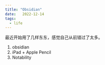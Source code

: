 ```yaml
---
title: "Obsidian"
date:   2022-12-14
tags:
  - life
---
```


最近开始用了几样东东，感觉自己从前错过了太多。

1. obsidian
2. iPad + Apple Pencil
3. Notability


